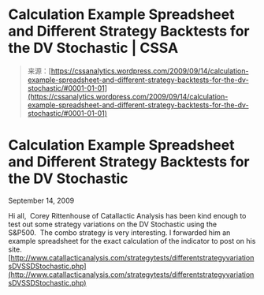 <!--yml
category: 未分类
date: 2024-05-12 18:49:03
-->

# Calculation Example Spreadsheet and Different Strategy Backtests for the DV Stochastic | CSSA

> 来源：[https://cssanalytics.wordpress.com/2009/09/14/calculation-example-spreadsheet-and-different-strategy-backtests-for-the-dv-stochastic/#0001-01-01](https://cssanalytics.wordpress.com/2009/09/14/calculation-example-spreadsheet-and-different-strategy-backtests-for-the-dv-stochastic/#0001-01-01)

# Calculation Example Spreadsheet and Different Strategy Backtests for the DV Stochastic

September 14, 2009

Hi all,  Corey Rittenhouse of Catallactic Analysis has been kind enough to test out some strategy variations on the DV Stochastic using the S&P500.  The combo strategy is very interesting. I forwarded him an example spreadsheet for the exact calculation of the indicator to post on his site. [http://www.catallacticanalysis.com/strategytests/differentstrategyvariationsDVSSDStochastic.php](http://www.catallacticanalysis.com/strategytests/differentstrategyvariationsDVSSDStochastic.php)